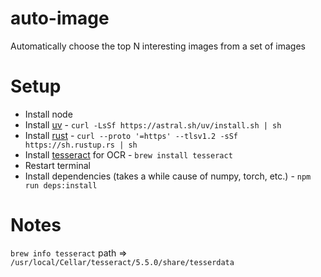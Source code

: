# auto-image
Automatically choose the top N interesting images from a set of images

# Setup

- Install node
- Install [uv](https://docs.astral.sh/uv/getting-started/installation/#installation-methods) - `curl -LsSf https://astral.sh/uv/install.sh | sh`
- Install [rust](https://rustup.rs/) - `curl --proto '=https' --tlsv1.2 -sSf https://sh.rustup.rs | sh`
- Install [tesseract](https://tesseract-ocr.github.io/tessdoc/Installation.html) for OCR - `brew install tesseract`
- Restart terminal
- Install dependencies (takes a while cause of numpy, torch, etc.) - `npm run deps:install`

# Notes

`brew info tesseract`
path => `/usr/local/Cellar/tesseract/5.5.0/share/tesserdata`
